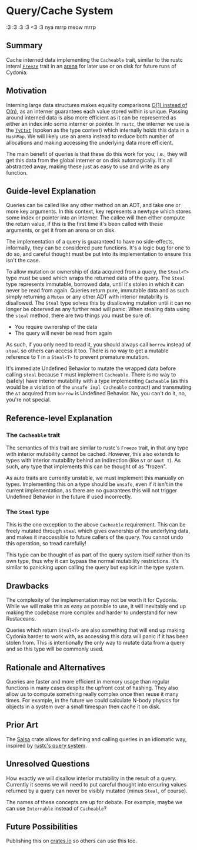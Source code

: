 # Query/Cache System

:3 :3 :3 :3 <3 :3
nya mrrp meow mrrp

## Summary

Cache interned data implementing the `Cacheable` trait, similar to the rustc
interal [`Freeze`](https://stdrs.dev/nightly/x86_64-unknown-linux-gnu/core/marker/trait.Freeze.html)
trait in an [arena](https://stackoverflow.com/questions/12825148/what-is-the-meaning-of-the-term-arena-in-relation-to-memory)
for later use or on disk for future runs of Cydonia.

## Motivation

Interning large data structures makes equality comparisons [O(1) instead of O(n)](https://matklad.github.io/2020/03/22/fast-simple-rust-interner.html),
as an interner guarantees each value stored within is unique. Passing around
interned data is also more efficient as it can be represented as either an index
into some interner or pointer. In `rustc`, the interner we use is the [`TyCtxt`](https://doc.rust-lang.org/nightly/nightly-rustc/rustc_middle/ty/struct.TyCtxt.html)
(spoken as the type context) which internally holds this data in a `HashMap`.
We will likely use an arena instead to reduce both number of allocations and
making accessing the underlying data more efficient.

The main benefit of queries is that these do this work for you; i.e., they will
get this data from the global interner or on disk automagically. It's all
abstracted away, making these just as easy to use and write as any function.

## Guide-level Explanation

Queries can be called like any other method on an ADT, and take one or more key
arguments. In this context, key represents a newtype which stores some index or
pointer into an interner. The callee will then either compute the return value,
if this is the first time it's been called with these arguments, or get it from
an arena or on disk.

The implementation of a query is guaranteed to have no side-effects, informally,
they can be considered pure functions. It's a logic bug for one to do so, and
careful thought must be put into its implementation to ensure this isn't the
case.

To allow mutation or ownership of data acquired from a query, the `Steal<T>`
type must be used which wraps the returned data of the query. The `Steal` type
represents immutable, borrowed data, until it's stolen in which it can never be
read from again. Queries return pure, immutable data and as such simply
returning a `Mutex` or any other ADT with interior mutability is disallowed. The
`Steal` type solves this by disallowing mutation until it can no longer be
observed as any further read will panic. When stealing data using the `steal`
method, there are two things you must be sure of:

- You require ownership of the data
- The query will never be read from again

As such, if you only need to read it, you should always call `borrow` instead of
`steal` so others can access it too. There is no way to get a mutable reference
to `T` in a `Steal<T>` to prevent premature mutation.

It's immediate Undefined Behavior to mutate the wrapped data before calling
`steal` because `T` must implement `Cacheable`. There is no way to (safely)
have interior mutability with a type implementing `Cacheable` (as this would be
a violation of the `unsafe impl Cacheable` contract) and transmuting the `&T`
acquired from `borrow` is Undefined Behavior. No, you can't do it, no, you're
not special.

## Reference-level Explanation

### The `Cacheable` trait

The semantics of this trait are similar to rustc's `Freeze` trait, in that any
type with interior mutability cannot be cached. However, this also extends to
types with interior mutability behind an indirection (like `&T` or `&mut T`). As
such, any type that implements this can be thought of as "frozen".

As auto traits are currently unstable, we must implement this manually on types.
Implementing this on a type should be `unsafe`, even if it isn't in the current
implementation, as there are no guarantees this will not trigger Undefined
Behavior in the future if used incorrectly.

### The `Steal` type

This is the one exception to the above `Cacheable` requirement. This can be
freely mutated through `steal` which gives ownership of the underlying data, and
makes it inaccessible to future callers of the query. You cannot undo this
operation, so tread carefully!

This type can be thought of as part of the query system itself rather than its
own type, thus why it can bypass the normal mutability restrictions. It's
similar to panicking upon calling the query but explicit in the type system.

<!-- TODO: We need to describe the actual query system too. -->

## Drawbacks

The complexity of the implementation may not be worth it for Cydonia. While we
will make this as easy as possible to use, it will inevitably end up making the
codebase more complex and harder to understand for new Rustaceans.

Queries which return `Steal<T>` are also something that will end up making
Cydonia harder to work with, as accessing this data will panic if it has been
stolen from. This is intentionally the only way to mutate data from a query and
so this type will be commonly used.

## Rationale and Alternatives

Queries are faster and more efficient in memory usage than regular functions in
many cases despite the upfront cost of hashing. They also allow us to compute
something really complex once then reuse it many times. For example, in the
future we could calculate N-body physics for objects in a system over a small
timespan then cache it on disk.

## Prior Art

The [Salsa](https://github.com/salsa-rs/salsa) crate allows for defining and
calling queries in an idiomatic way, inspired by [rustc's query system](https://rustc-dev-guide.rust-lang.org/query.html).

## Unresolved Questions

How exactly we will disallow interior mutability in the result of a query.
Currently it seems we will need to put careful thought into ensuring values
returned by a query can never be visibly mutated (minus `Steal`, of course).

The names of these concepts are up for debate. For example, maybe we can use
`Internable` instead of `Cacheable`?

## Future Possibilities

Publishing this on [crates.io](https://crates.io/) so others can use this too.
